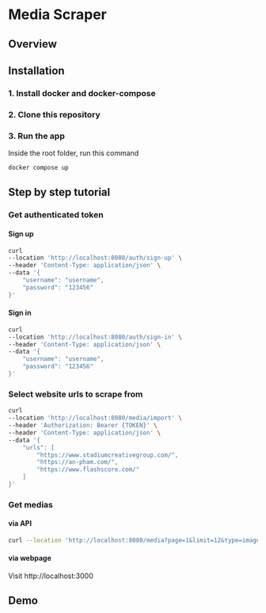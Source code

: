 # Media Scraper

## Overview

## Installation

### 1. Install docker and docker-compose

### 2. Clone this repository

### 3. Run the app

Inside the root folder, run this command

```bash
docker compose up
```

## Step by step tutorial

### Get authenticated token

#### Sign up

```bash
curl
--location 'http://localhost:8080/auth/sign-up' \
--header 'Content-Type: application/json' \
--data '{
    "username": "username",
    "password": "123456"
}'
```

#### Sign in

```bash
curl
--location 'http://localhost:8080/auth/sign-in' \
--header 'Content-Type: application/json' \
--data '{
    "username": "username",
    "password": "123456"
}'
```

### Select website urls to scrape from

```bash
curl
--location 'http://localhost:8080/media/import' \
--header 'Authorization: Bearer {TOKEN}' \
--header 'Content-Type: application/json' \
--data '{
    "urls": [
        "https://www.stadiumcreativegroup.com/",
        "https://an-pham.com/",
        "https://www.flashscore.com/"
    ]
}'
```

### Get medias

#### via API

```bash
curl --location 'http://localhost:8080/media?page=1&limit=12&type=image&search=name'
```

#### via webpage

Visit http://localhost:3000

## Demo
